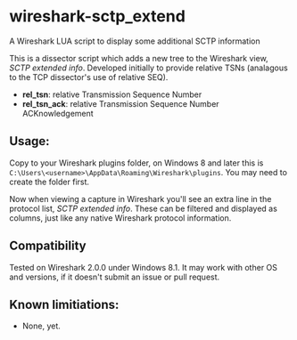 # wireshark-sctp_extend
A Wireshark LUA script to display some additional SCTP information

This is a dissector script which adds a new tree to the Wireshark view, _SCTP extended info_. Developed initially to provide relative TSNs (analagous to the TCP dissector's use of relative SEQ).

* **rel_tsn**: relative Transmission Sequence Number
* **rel_tsn_ack**: relative Transmission Sequence Number ACKnowledgement

## Usage:
Copy to your Wireshark plugins folder, on Windows 8 and later this is `C:\Users\<username>\AppData\Roaming\Wireshark\plugins`. You may need to create the folder first.

Now when viewing a capture in Wireshark you'll see an extra line in the protocol list, _SCTP extended info_. These can be filtered and displayed as columns, just like any native Wireshark protocol information.

## Compatibility
Tested on Wireshark 2.0.0 under Windows 8.1. It may work with other OS and versions, if it doesn't submit an issue or pull request.

## Known limitiations:
* None, yet.
